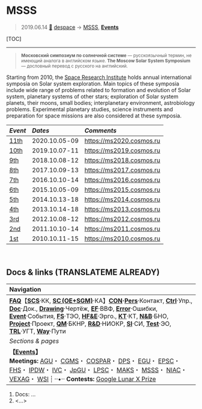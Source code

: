 # MSSS
> 2019.06.14 [🚀](../index/index.md) [despace](index.md) → [MSSS](msss.md), **[Events](event.md)**

[TOC]

---

> <small>**Московский симпозиум по солнечной системе** — русскоязычный термин, не имеющий аналога в английском языке. **The Moscow Solar System Symposium** — дословный перевод с русского на английский.</small>

Starting from 2010, the [Space Research Institute](contact/iki_ras.md) holds annual international symposia on Solar system exploration. Main topics of these symposia include wide range of problems related to formation and evolution of Solar system, planetary systems of other stars; exploration of Solar system planets, their moons, small bodies; interplanetary environment, astrobiology problems. Experimental planetary studies, science instruments and preparation for space missions are also considered at these symposia.

<small>

|*Event*|*Dates*|*Comments*|
|:--|:--|:--|
|[11th](msss_11.md)|2020.10.05 ‑ 09|<https://ms2020.cosmos.ru>|
|[10th](msss_10.md)|2019.10.07 ‑ 11|<https://ms2019.cosmos.ru>|
|[9th](msss_9.md)|2018.10.08 ‑ 12|<https://ms2018.cosmos.ru>|
|[8th](msss_8.md)|2017.10.09 ‑ 13|<https://ms2017.cosmos.ru>|
|[7th](msss_7.md)|2016.10.10 ‑ 14|<https://ms2016.cosmos.ru>|
|[6th](msss_6.md)|2015.10.05 ‑ 09|<https://ms2015.cosmos.ru>|
|[5th](msss_5.md)|2014.10.13 ‑ 18|<https://ms2014.cosmos.ru>|
|[4th](msss_4.md)|2013.10.14 ‑ 18|<https://ms2013.cosmos.ru>|
|[3rd](msss_3.md)|2012.10.08 ‑ 12|<https://ms2012.cosmos.ru>|
|[2nd](msss_2.md)|2011.10.10 ‑ 14|<https://ms2011.cosmos.ru>|
|[1st](msss_1.md)|2010.10.11 ‑ 15|<https://ms2010.cosmos.ru>|

</small>



<p style="page-break-after:always"> </p>

## Docs & links (TRANSLATEME ALREADY)
|Navigation|
|:--|
|**[FAQ](faq.md)**【**[SCS](scs.md)**·КК, **[SC (OE+SGM)](sc.md)**·КА】**[CON](contact.md)·[Pers](person.md)**·Контакт, **[Ctrl](control.md)**·Упр., **[Doc](doc.md)**·Док., **[Drawing](drawing.md)**·Чертёж, **[EF](ef.md)**·ВВФ, **[Error](error.md)**·Ошибки, **[Event](event.md)**·События, **[FS](fs.md)**·ТЭО, **[HF&E](hfe.md)**·Эрго., **[KT](kt.md)**·КТ, **[N&B](nnb.md)**·БНО, **[Project](project.md)**·Проект, **[QM](qm.md)**·БКНР, **[R&D](rnd.md)**·НИОКР, **[SI](si.md)**·СИ, **[Test](test.md)**·ЭО, **[TRL](trl.md)**·УГТ, **[Way](way.md)**·Пути|
|*Sections & pages*|
|**【[Events](event.md)】**<br> **Meetings:** [AGU](agu.md)・ [CGMS](cgms.md)・ [COSPAR](contact/cospar.md)・ [DPS](dps.md)・ [EGU](egu.md)・ [EPSC](epsc.md)・ [FHS](fhs.md)・ [IPDW](ipdw.md)・ [IVC](ivc.md)・ [JpGU](jpgu.md)・ [LPSC](lpsc.md)・ [MAKS](maks.md)・ [MSSS](msss.md)・ [NIAC](niac_program.md)・ [VEXAG](vexag.md)・ [WSI](wsi.md) ┊ ··•·· **Contests:** [Google Lunar X Prize](google_lunar_x_prize.md)|

   1. Docs: …
   1. <…>
